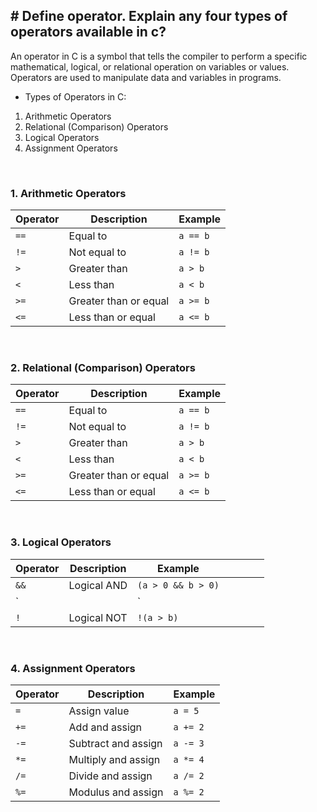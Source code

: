 
## # Define operator. Explain any four types of operators available in c?

An operator in C is a symbol that tells the compiler to perform a specific mathematical, logical, or relational operation on variables or values. Operators are used to manipulate data and variables in programs.

*  Types of Operators in C:
1. Arithmetic Operators
2. Relational (Comparison) Operators
3. Logical Operators
4. Assignment Operators

<br>

### 1. Arithmetic Operators
| Operator | Description           | Example  |
| -------- | --------------------- | -------- |
| `==`     | Equal to              | `a == b` |
| `!=`     | Not equal to          | `a != b` |
| `>`      | Greater than          | `a > b`  |
| `<`      | Less than             | `a < b`  |
| `>=`     | Greater than or equal | `a >= b` |
| `<=`     | Less than or equal    | `a <= b` |

<br>

### 2. Relational (Comparison) Operators
| Operator | Description           | Example  |
| -------- | --------------------- | -------- |
| `==`     | Equal to              | `a == b` |
| `!=`     | Not equal to          | `a != b` |
| `>`      | Greater than          | `a > b`  |
| `<`      | Less than             | `a < b`  |
| `>=`     | Greater than or equal | `a >= b` |
| `<=`     | Less than or equal    | `a <= b` |

<br>

### 3. Logical Operators

| Operator | Description | Example            |            |          |   |          |
| -------- | ----------- | ------------------ | ---------- | -------- | - | -------- |
| `&&`     | Logical AND | `(a > 0 && b > 0)` |            |          |   |          |
| \`       |             | \`                 |
| `!`      | Logical NOT | `!(a > b)`         |            |          |   |          |

<br>

### 4. Assignment Operators

| Operator | Description         | Example  |
| -------- | ------------------- | -------- |
| `=`      | Assign value        | `a = 5`  |
| `+=`     | Add and assign      | `a += 2` |
| `-=`     | Subtract and assign | `a -= 3` |
| `*=`     | Multiply and assign | `a *= 4` |
| `/=`     | Divide and assign   | `a /= 2` |
| `%=`     | Modulus and assign  | `a %= 2` |
